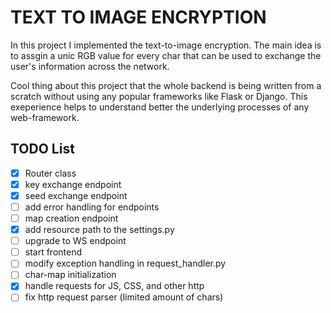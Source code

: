 
# TEXT TO IMAGE ENCRYPTION

In this project I implemented the text-to-image encryption. The main idea is to assgin a unic RGB value for every char that can be used to 
exchange the user's information across the network.

Cool thing about this project that the whole backend is being written from a scratch without using any popular frameworks like
Flask or Django. This exeperience helps to understand better the underlying processes of any web-framework.

## TODO List

- [x] Router class
- [x] key exchange endpoint
- [x] seed exchange endpoint
- [ ] add error handling for endpoints
- [ ] map creation endpoint
- [x] add resource path to the settings.py
- [ ] upgrade to WS endpoint
- [ ] start frontend
- [ ] modify exception handling in request_handler.py
- [ ] char-map initialization
- [x] handle requests for JS, CSS, and other http
- [ ] fix http request parser (limited amount of chars)
